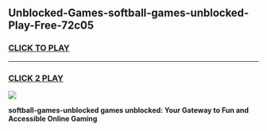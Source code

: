 
## Unblocked-Games-softball-games-unblocked-Play-Free-72c05
<h3>
<a href="https://premium76.site?title=softball-games-unblocked&ref=18A">CLICK TO PLAY</a></h3>
<hr>

<h3>
<a href="https://premium76.site?title=softball-games-unblocked&ref=18A">CLICK 2 PLAY</a>
  
</h3>

<a href="https://premium76.site?title=softball-games-unblocked&ref=18A"><img src="https://clearcache.store/games.png"></a>


**softball-games-unblocked games unblocked: Your Gateway to Fun and Accessible Online Gaming**
